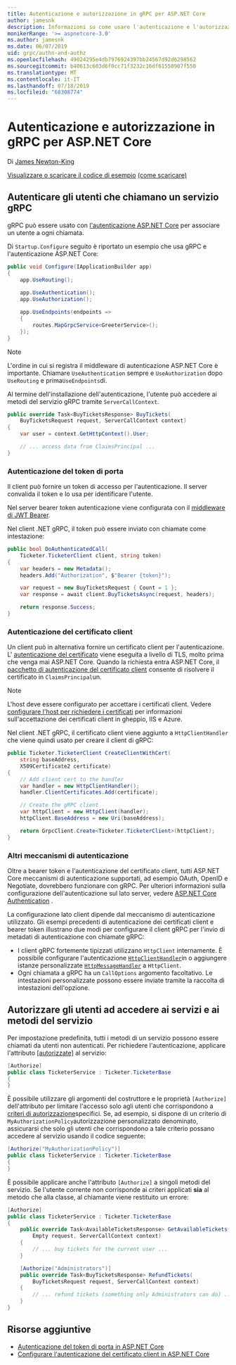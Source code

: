 ```yaml
---
title: Autenticazione e autorizzazione in gRPC per ASP.NET Core
author: jamesnk
description: Informazioni su come usare l'autenticazione e l'autorizzazione in gRPC per ASP.NET Core.
monikerRange: '>= aspnetcore-3.0'
ms.author: jamesnk
ms.date: 06/07/2019
uid: grpc/authn-and-authz
ms.openlocfilehash: 49024295e4db7976924397bb24567d92d6298562
ms.sourcegitcommit: b40613c603d6f0cc71f3232c16df61550907f550
ms.translationtype: MT
ms.contentlocale: it-IT
ms.lasthandoff: 07/18/2019
ms.locfileid: "68308774"
---
```

# <a name="authentication-and-authorization-in-grpc-for-aspnet-core"></a>Autenticazione e autorizzazione in gRPC per ASP.NET Core

Di [James Newton-King](https://twitter.com/jamesnk)

[Visualizzare o scaricare il codice di esempio](https://github.com/aspnet/AspNetCore.Docs/tree/master/aspnetcore/grpc/authn-and-authz/sample/) [(come scaricare)](xref:index#how-to-download-a-sample)

## <a name="authenticate-users-calling-a-grpc-service"></a>Autenticare gli utenti che chiamano un servizio gRPC

gRPC può essere usato con [l'autenticazione ASP.NET Core](xref:security/authentication/identity) per associare un utente a ogni chiamata.

Di `Startup.Configure` seguito è riportato un esempio che usa gRPC e l'autenticazione ASP.NET Core:

```csharp
public void Configure(IApplicationBuilder app)
{
    app.UseRouting();
    
    app.UseAuthentication();
    app.UseAuthorization();

    app.UseEndpoints(endpoints =>
    {
        routes.MapGrpcService<GreeterService>();
    });
}
```

> [!NOTE]
> L'ordine in cui si registra il middleware di autenticazione ASP.NET Core è importante. Chiamare `UseAuthentication` sempre e `UseAuthorization` dopo `UseRouting` e prima`UseEndpoints`di.

Al termine dell'installazione dell'autenticazione, l'utente può accedere ai metodi del servizio gRPC tramite `ServerCallContext`.

```csharp
public override Task<BuyTicketsResponse> BuyTickets(
    BuyTicketsRequest request, ServerCallContext context)
{
    var user = context.GetHttpContext().User;

    // ... access data from ClaimsPrincipal ...
}

```

### <a name="bearer-token-authentication"></a>Autenticazione del token di porta

Il client può fornire un token di accesso per l'autenticazione. Il server convalida il token e lo usa per identificare l'utente.

Nel server bearer token autenticazione viene configurata con il [middleware di JWT Bearer](/dotnet/api/microsoft.extensions.dependencyinjection.jwtbearerextensions.addjwtbearer).

Nel client .NET gRPC, il token può essere inviato con chiamate come intestazione:

```csharp
public bool DoAuthenticatedCall(
    Ticketer.TicketerClient client, string token)
{
    var headers = new Metadata();
    headers.Add("Authorization", $"Bearer {token}");

    var request = new BuyTicketsRequest { Count = 1 };
    var response = await client.BuyTicketsAsync(request, headers);

    return response.Success;
}
```

### <a name="client-certificate-authentication"></a>Autenticazione del certificato client

Un client può in alternativa fornire un certificato client per l'autenticazione. L' [autenticazione del certificato](https://tools.ietf.org/html/rfc5246#section-7.4.4) viene eseguita a livello di TLS, molto prima che venga mai ASP.NET Core. Quando la richiesta entra ASP.NET Core, il [pacchetto di autenticazione del certificato client](xref:security/authentication/certauth) consente di risolvere il certificato in `ClaimsPrincipal`un.

> [!NOTE]
> L'host deve essere configurato per accettare i certificati client. Vedere [configurare l'host per richiedere i certificati](xref:security/authentication/certauth#configure-your-host-to-require-certificates) per informazioni sull'accettazione dei certificati client in gheppio, IIS e Azure.

Nel client .NET gRPC, il certificato client viene aggiunto a `HttpClientHandler` che viene quindi usato per creare il client di gRPC:

```csharp
public Ticketer.TicketerClient CreateClientWithCert(
    string baseAddress,
    X509Certificate2 certificate)
{
    // Add client cert to the handler
    var handler = new HttpClientHandler();
    handler.ClientCertificates.Add(certificate);

    // Create the gRPC client
    var httpClient = new HttpClient(handler);
    httpClient.BaseAddress = new Uri(baseAddress);

    return GrpcClient.Create<Ticketer.TicketerClient>(httpClient);
}
```

### <a name="other-authentication-mechanisms"></a>Altri meccanismi di autenticazione

Oltre a bearer token e l'autenticazione del certificato client, tutti ASP.NET Core meccanismi di autenticazione supportati, ad esempio OAuth, OpenID e Negotiate, dovrebbero funzionare con gRPC. Per ulteriori informazioni sulla configurazione dell'autenticazione sul lato server, vedere [ASP.NET Core Authentication](xref:security/authentication/identity) .

La configurazione lato client dipende dal meccanismo di autenticazione utilizzato. Gli esempi precedenti di autenticazione dei certificati client e bearer token illustrano due modi per configurare il client gRPC per l'invio di metadati di autenticazione con chiamate gRPC:

* I client gRPC fortemente tipizzati utilizzano `HttpClient` internamente. È possibile configurare l'autenticazione [`HttpClientHandler`](/dotnet/api/system.net.http.httpclienthandler)in o aggiungere istanze personalizzate [`HttpMessageHandler`](/dotnet/api/system.net.http.httpmessagehandler) a `HttpClient`.
* Ogni chiamata a gRPC ha un `CallOptions` argomento facoltativo. Le intestazioni personalizzate possono essere inviate tramite la raccolta di intestazioni dell'opzione.

## <a name="authorize-users-to-access-services-and-service-methods"></a>Autorizzare gli utenti ad accedere ai servizi e ai metodi del servizio

Per impostazione predefinita, tutti i metodi di un servizio possono essere chiamati da utenti non autenticati. Per richiedere l'autenticazione, applicare l'attributo [[autorizzate]](xref:Microsoft.AspNetCore.Authorization.AuthorizeAttribute) al servizio:

```csharp
[Authorize]
public class TicketerService : Ticketer.TicketerBase
{
}
```

È possibile utilizzare gli argomenti del costruttore e le proprietà `[Authorize]` dell'attributo per limitare l'accesso solo agli utenti che corrispondono a [criteri di autorizzazione](xref:security/authorization/policies)specifici. Se, ad esempio, si dispone di un criterio di `MyAuthorizationPolicy`autorizzazione personalizzato denominato, assicurarsi che solo gli utenti che corrispondono a tale criterio possano accedere al servizio usando il codice seguente:

```csharp
[Authorize("MyAuthorizationPolicy")]
public class TicketerService : Ticketer.TicketerBase
{
}
```

È possibile applicare anche l'attributo `[Authorize]` a singoli metodi del servizio. Se l'utente corrente non corrisponde ai criteri applicati **sia** al metodo che alla classe, al chiamante viene restituito un errore:

```csharp
[Authorize]
public class TicketerService : Ticketer.TicketerBase
{
    public override Task<AvailableTicketsResponse> GetAvailableTickets(
        Empty request, ServerCallContext context)
    {
        // ... buy tickets for the current user ...
    }

    [Authorize("Administrators")]
    public override Task<BuyTicketsResponse> RefundTickets(
        BuyTicketsRequest request, ServerCallContext context)
    {
        // ... refund tickets (something only Administrators can do) ..
    }
}
```

## <a name="additional-resources"></a>Risorse aggiuntive

* [Autenticazione del token di porta in ASP.NET Core](https://blogs.msdn.microsoft.com/webdev/2016/10/27/bearer-token-authentication-in-asp-net-core/)
* [Configurare l'autenticazione del certificato client in ASP.NET Core](xref:security/authentication/certauth)
